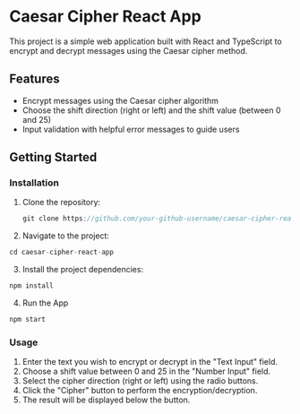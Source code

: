 # Caesar Cipher React App

This project is a simple web application built with React and TypeScript to encrypt and decrypt messages using the Caesar cipher method.

## Features

- Encrypt messages using the Caesar cipher algorithm
- Choose the shift direction (right or left) and the shift value (between 0 and 25)
- Input validation with helpful error messages to guide users

## Getting Started

### Installation

1. Clone the repository:

   ```javascript
   git clone https://github.com/your-github-username/caesar-cipher-react-app.git
   ```

2. Navigate to the project:

```javascript
cd caesar-cipher-react-app
```

3. Install the project dependencies:

```javascript
npm install
```

4. Run the App

```javascript
npm start
```

### Usage

1. Enter the text you wish to encrypt or decrypt in the "Text Input" field.
2. Choose a shift value between 0 and 25 in the "Number Input" field.
3. Select the cipher direction (right or left) using the radio buttons.
4. Click the "Cipher" button to perform the encryption/decryption.
5. The result will be displayed below the button.
